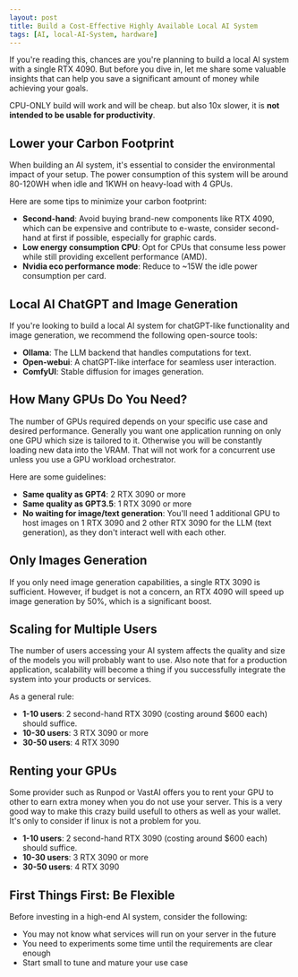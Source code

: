 ```yaml
---
layout: post
title: Build a Cost-Effective Highly Available Local AI System
tags: [AI, local-AI-System, hardware]
---
```


If you're reading this, chances are you're planning to build a local AI system with a single RTX 4090. But before you dive in, let me share some valuable insights that can help you save a significant amount of money while achieving your goals.

CPU-ONLY build will work and will be cheap. but also 10x slower, it is **not intended to be usable for productivity**.

**Lower your Carbon Footprint**
---------------------------------------------

When building an AI system, it's essential to consider the environmental impact of your setup. The power consumption of this system will be around 80-120WH when idle and 1KWH on  heavy-load with 4 GPUs.

Here are some tips to minimize your carbon footprint:

* **Second-hand**: Avoid buying brand-new components like RTX 4090, which can be expensive and contribute to e-waste, consider second-hand at first if possible, especially for graphic cards.
* **Low energy consumption CPU**: Opt for CPUs that consume less power while still providing excellent performance (AMD).
* **Nvidia eco performance mode**: Reduce to ~15W the idle power consumption per card.


**Local AI ChatGPT and Image Generation**
---------------------------------------------------------

If you're looking to build a local AI system for chatGPT-like functionality and image generation, we recommend the following open-source tools:

* **Ollama**: The LLM backend that handles computations for text.
* **Open-webui**: A chatGPT-like interface for seamless user interaction.
* **ComfyUI**: Stable diffusion for images generation.

**How Many GPUs Do You Need?**
-----------------------------

The number of GPUs required depends on your specific use case and desired performance. 
Generally you want one application running on only one GPU which size is tailored to it. Otherwise you will be constantly loading new data into the VRAM. That will not work for a concurrent use unless you use a GPU workload orchestrator.

Here are some guidelines:

* **Same quality as GPT4**: 2 RTX 3090 or more
* **Same quality as GPT3.5**: 1 RTX 3090 or more
* **No waiting for image/text generation**: You'll need 1 additional GPU to host images on 1 RTX 3090 and 2 other RTX 3090 for the LLM (text generation), as they don't interact well with each other.

**Only Images Generation**
---------------------------

If you only need image generation capabilities, a single RTX 3090 is sufficient. However, if budget is not a concern, an RTX 4090 will speed up image generation by 50%, which is a significant boost.

**Scaling for Multiple Users**
------------------------------

The number of users accessing your AI system affects the quality and size of the models you will probably want to use. 
Also note that for a production application, scalability will become a thing if you successfully integrate the system into your products or services.

As a general rule:

* **1-10 users**: 2 second-hand RTX 3090 (costing around $600 each) should suffice.
* **10-30 users**: 3 RTX 3090 or more
* **30-50 users**: 4 RTX 3090

**Renting your GPUs**
------------------------------

Some provider such as Runpod or VastAI offers you to rent your GPU to other to earn extra money when you do not use your server. This is a very good way to make this crazy build usefull to others as well as your wallet. It's only to consider if linux is not a problem for you.

* **1-10 users**: 2 second-hand RTX 3090 (costing around $600 each) should suffice.
* **10-30 users**: 3 RTX 3090 or more
* **30-50 users**: 4 RTX 3090

**First Things First: Be Flexible**
--------------------------------------

Before investing in a high-end AI system, consider the following:

* You may not know what services will run on your server in the future
* You need to experiments some time until the requirements are clear enough
* Start small to tune and mature your use case
